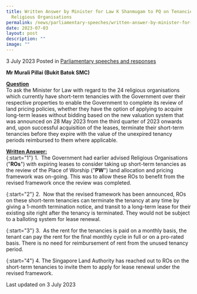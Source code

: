 ```yaml
---
title: Written Answer by Minister for Law K Shanmugam to PQ on Tenancies of Religious Organisations
  Religious Organisations
permalink: /news/parliamentary-speeches/written-answer-by-minister-for-law-to-pq-on-tenancies-of-religious-organisations/
date: 2023-07-03
layout: post
description: ""
image: ""
---
```

3 July 2023 Posted in [Parliamentary speeches and responses](/news/parliamentary-speeches) 

<b>Mr Murali Pillai (Bukit Batok SMC)</b>

<b><u>Question</u></b>
<br>To ask the Minister for Law with regard to the 24 religious organisations which currently have short-term tenancies with the Government over their respective properties to enable the Government to complete its review of land pricing policies, whether they have the option of applying to acquire long-term leases without bidding based on the new valuation system that was announced on 28 May 2023 from the third quarter of 2023 onwards and, upon successful acquisition of the leases, terminate their short-term tenancies before they expire with the value of the unexpired tenancy periods reimbursed to them where applicable.

<b><u>Written Answer:</u></b>
<br> {:start="1"}
1.&nbsp; The Government had earlier advised Religious Organisations ("**ROs**") with expiring leases to consider taking up short-term tenancies as the review of the Place of Worship ("**PW**") land allocation and pricing framework was on-going. This was to allow these ROs to benefit from the revised framework once the review was completed.

{:start="2"}
2.&nbsp; Now that the revised framework has been announced, ROs on these short-term tenancies can terminate the tenancy at any time by giving a 1-month termination notice, and transit to a long-term lease for their existing site right after the tenancy is terminated. They would not be subject to a balloting system for lease renewal.

{:start="3"}
3.&nbsp; As the rent for the tenancies is paid on a monthly basis, the tenant can pay the rent for the final monthly cycle in full or on a pro-rated basis. There is no need for reimbursement of rent from the unused tenancy period.

{:start="4"}
4. The Singapore Land Authority has reached out to ROs on the short-term tenancies to invite them to apply for lease renewal under the revised framework.

<p class="right-side-updated">Last updated on 3 July 2023</p>
